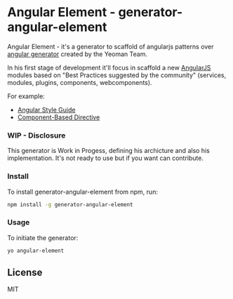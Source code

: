 # Angular Element - generator-angular-element 

Angular Element - it's a generator to scaffold of angularjs patterns over [angular generator](https://github.com/yeoman/generator-angular) created by the Yeoman Team.
 
In his first stage of development it'll focus in scaffold a new [AngularJS](https://angularjs.org/) modules based on "Best Practices suggested by the community" (services, modules, plugins, components, webcomponents). 

For example:
- [Angular Style Guide](https://github.com/johnpapa/angular-styleguide)
- [Component-Based Directive](https://www.airpair.com/angularjs/posts/component-based-angularjs-directives)

### WIP - Disclosure

This generator is Work in Progess, defining his archicture and also his implementation. It's not ready to use but if you want can contribute.


### Install

To install generator-angular-element from npm, run:

```bash
npm install -g generator-angular-element
```

### Usage

To initiate the generator:

```bash
yo angular-element
```

## License

MIT
